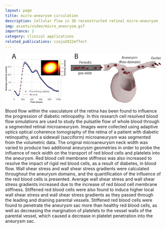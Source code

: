 ```yaml
---
layout: page
title: micro-aneurysm circulation
description: Cellular flow in 3D reconstructed retinal micro-aneurysm
img: assets/video/micro_aneurysm.gif
importance: 2
category: clinical applications
related_publications: czaja2022effect
---
```


![Outline of the performance model.](/assets/img/projects/micro_aneurysm.jpg)

Blood flow within the vasculature of the retina has been found to influence the progression of diabetic retinopathy. In this research cell resolved blood flow simulations are used to study the pulsatile flow of whole blood through a segmented retinal microaneurysm. Images were collected using adaptive optics optical coherence tomography of the retina of a patient with diabetic retinopathy, and a sidewall (sacciform) microaneurysm was segmented from the volumetric data. The original microaneurysm neck width was varied to produce two additional aneurysm geometries in order to probe the influence of neck width on the transport of red blood cells and platelets into the aneurysm. Red blood cell membrane stiffness was also increased to resolve the impact of rigid red blood cells, as a result of diabetes, in blood flow. Wall shear stress and wall shear stress gradients were calculated throughout the aneurysm domains, and the quantification of the influence of the red blood cells is presented. Average wall shear stress and wall shear stress gradients increased due to the increase of red blood cell membrane stiffness. Stiffened red blood cells were also found to induce higher local wall shear stress and wall shear stress gradients as they passed through the leading and draining parental vessels. Stiffened red blood cells were found to penetrate the aneurysm sac more than healthy red blood cells, as well as decreasing the margination of platelets to the vessel walls of the parental vessel, which caused a decrease in platelet penetration into the aneurysm sac.
